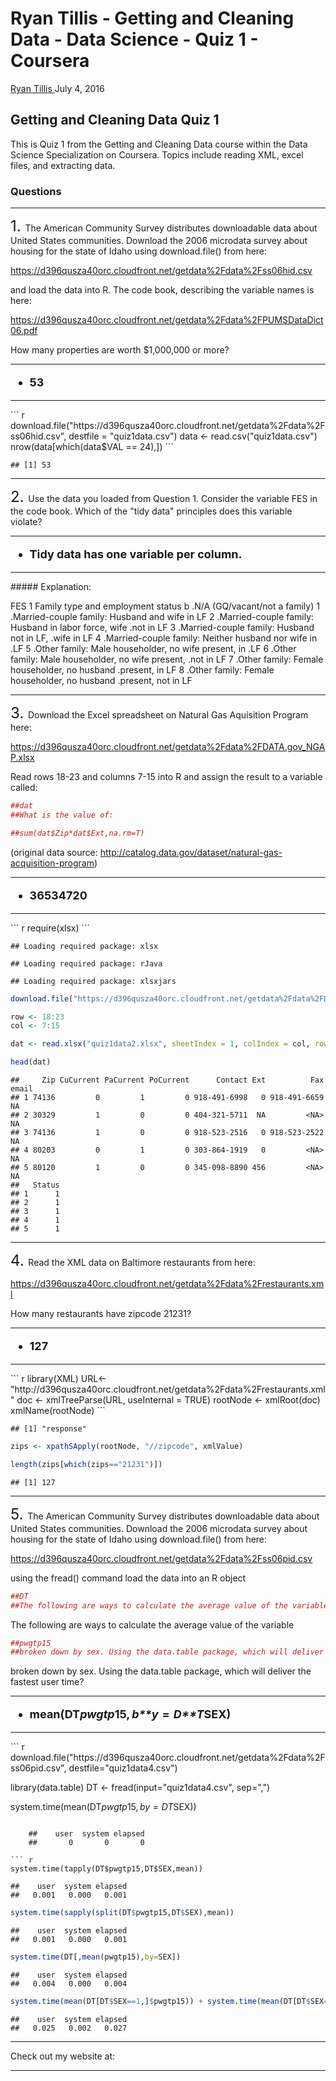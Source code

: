 Ryan Tillis - Getting and Cleaning Data - Data Science - Quiz 1 - Coursera
================
<a href="http://www.ryantillis.com"> Ryan Tillis </a>
July 4, 2016

Getting and Cleaning Data Quiz 1
--------------------------------

This is Quiz 1 from the Getting and Cleaning Data course within the Data Science Specialization on Coursera. Topics include reading XML, excel files, and extracting data.

### Questions

<hr>
<font size="+2">1. </font> The American Community Survey distributes downloadable data about United States communities. Download the 2006 microdata survey about housing for the state of Idaho using download.file() from here:

<https://d396qusza40orc.cloudfront.net/getdata%2Fdata%2Fss06hid.csv>

and load the data into R. The code book, describing the variable names is here:

<https://d396qusza40orc.cloudfront.net/getdata%2Fdata%2FPUMSDataDict06.pdf>

How many properties are worth $1,000,000 or more?

<hr>
<font size="+1"> <b>

-   53

</b> </font>

<hr>
``` r
download.file("https://d396qusza40orc.cloudfront.net/getdata%2Fdata%2Fss06hid.csv", destfile = "quiz1data.csv")
data <- read.csv("quiz1data.csv")
nrow(data[which(data$VAL == 24),])
```

    ## [1] 53

<hr>
<font size="+2">2. </font> Use the data you loaded from Question 1. Consider the variable FES in the code book. Which of the "tidy data" principles does this variable violate?

<hr>
<font size="+1"> <b>

-   Tidy data has one variable per column.

</b> </font>

<hr>
##### Explanation:

FES 1 Family type and employment status b .N/A (GQ/vacant/not a family) 1 .Married-couple family: Husband and wife in LF 2 .Married-couple family: Husband in labor force, wife .not in LF 3 .Married-couple family: Husband not in LF, .wife in LF 4 .Married-couple family: Neither husband nor wife in .LF 5 .Other family: Male householder, no wife present, in .LF 6 .Other family: Male householder, no wife present, .not in LF 7 .Other family: Female householder, no husband .present, in LF 8 .Other family: Female householder, no husband .present, not in LF

<hr>
<font size="+2">3. </font> Download the Excel spreadsheet on Natural Gas Aquisition Program here:

<https://d396qusza40orc.cloudfront.net/getdata%2Fdata%2FDATA.gov_NGAP.xlsx>

Read rows 18-23 and columns 7-15 into R and assign the result to a variable called:

``` r
##dat
##What is the value of:
```

``` r
##sum(dat$Zip*dat$Ext,na.rm=T)
```

(original data source: <http://catalog.data.gov/dataset/natural-gas-acquisition-program>)

<hr>
<font size="+1"> <b>

-   36534720

</b> </font>

<hr>
``` r
require(xlsx)
```

    ## Loading required package: xlsx

    ## Loading required package: rJava

    ## Loading required package: xlsxjars

``` r
download.file("https://d396qusza40orc.cloudfront.net/getdata%2Fdata%2FDATA.gov_NGAP.xlsx", destfile = "quiz1data2.xlsx")

row <- 18:23
col <- 7:15

dat <- read.xlsx("quiz1data2.xlsx", sheetIndex = 1, colIndex = col, rowIndex = row, header = TRUE)

head(dat)
```

    ##     Zip CuCurrent PaCurrent PoCurrent      Contact Ext          Fax email
    ## 1 74136         0         1         0 918-491-6998   0 918-491-6659    NA
    ## 2 30329         1         0         0 404-321-5711  NA         <NA>    NA
    ## 3 74136         1         0         0 918-523-2516   0 918-523-2522    NA
    ## 4 80203         0         1         0 303-864-1919   0         <NA>    NA
    ## 5 80120         1         0         0 345-098-8890 456         <NA>    NA
    ##   Status
    ## 1      1
    ## 2      1
    ## 3      1
    ## 4      1
    ## 5      1

<hr>
<font size="+2">4. </font> Read the XML data on Baltimore restaurants from here:

<https://d396qusza40orc.cloudfront.net/getdata%2Fdata%2Frestaurants.xml>

How many restaurants have zipcode 21231?

<hr>
<font size="+1"> <b>

-   127

</b> </font>

<hr>
``` r
library(XML)
URL<-"http://d396qusza40orc.cloudfront.net/getdata%2Fdata%2Frestaurants.xml"
doc <- xmlTreeParse(URL, useInternal = TRUE)
rootNode <- xmlRoot(doc)
xmlName(rootNode)
```

    ## [1] "response"

``` r
zips <- xpathSApply(rootNode, "//zipcode", xmlValue)

length(zips[which(zips=="21231")])
```

    ## [1] 127

<hr>
<font size="+2">5. </font> The American Community Survey distributes downloadable data about United States communities. Download the 2006 microdata survey about housing for the state of Idaho using download.file() from here:

<https://d396qusza40orc.cloudfront.net/getdata%2Fdata%2Fss06pid.csv>

using the fread() command load the data into an R object

``` r
##DT
##The following are ways to calculate the average value of the variable
```

The following are ways to calculate the average value of the variable

``` r
##pwgtp15
##broken down by sex. Using the data.table package, which will deliver the fastest user time?
```

broken down by sex. Using the data.table package, which will deliver the fastest user time?

<hr>
<font size="+1"> <b>

-   mean(DT*p**w**g**t**p*15, *b**y* = *D**T*SEX)

</b> </font>

<hr>
``` r
download.file("https://d396qusza40orc.cloudfront.net/getdata%2Fdata%2Fss06pid.csv", destfile="quiz1data4.csv")

library(data.table)
DT <- fread(input="quiz1data4.csv", sep=",")

system.time(mean(DT$pwgtp15,by=DT$SEX))
```

    ##    user  system elapsed 
    ##       0       0       0

``` r
system.time(tapply(DT$pwgtp15,DT$SEX,mean))
```

    ##    user  system elapsed 
    ##   0.001   0.000   0.001

``` r
system.time(sapply(split(DT$pwgtp15,DT$SEX),mean))
```

    ##    user  system elapsed 
    ##   0.001   0.000   0.001

``` r
system.time(DT[,mean(pwgtp15),by=SEX])
```

    ##    user  system elapsed 
    ##   0.004   0.000   0.004

``` r
system.time(mean(DT[DT$SEX==1,]$pwgtp15)) + system.time(mean(DT[DT$SEX==2,]$pwgtp15))
```

    ##    user  system elapsed 
    ##   0.025   0.002   0.027

<hr>
Check out my website at: <http://www.ryantillis.com/>

<hr>
